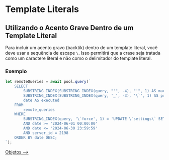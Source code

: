 # Template Literals

## <a id="utilizando-acento-grave-dentro-template-literal">Utilizando o Acento Grave Dentro de um Template Literal</a>

Para incluir um acento gravo (backtik) dentro de um template literal, você deve usar a sequência de escape `\`. Isso permitirá que a crase seja tratada como um caractere literal e não como o delimitador do template literal.

### Exemplo

```JavaScript
let remoteQueries = await pool.query(`
    SELECT
        SUBSTRING_INDEX(SUBSTRING_INDEX(query, "'", -4), "'", 1) AS machine_id,
        SUBSTRING_INDEX(SUBSTRING_INDEX(query, '_', -3), '\`', 1) AS prize_name,
        date AS executed
    FROM
        remote_queries
    WHERE
        SUBSTRING_INDEX(query, '\`force', 1) = 'UPDATE \`settings\` SET'
        AND date >= '2024-06-01 00:00:00'
        AND date <= '2024-06-30 23:59:59'
        AND server_id = 2198
    ORDER BY date DESC;
`);
```

[Objetos -->](./objetos/README.md)